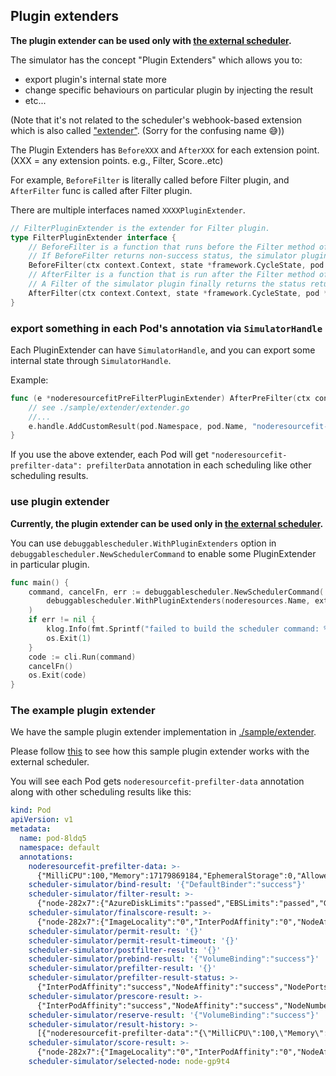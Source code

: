 ## Plugin extenders

**The plugin extender can be used only with [the external scheduler](./external-scheduler.md).**

The simulator has the concept "Plugin Extenders" which allows you to:
- export plugin's internal state more
- change specific behaviours on particular plugin by injecting the result
- etc...

(Note that it's not related to the scheduler's webhook-based extension which is also called ["extender"](./extender.md). 
(Sorry for the confusing name 😅))

The Plugin Extenders has `BeforeXXX` and `AfterXXX` for each extension point. (XXX = any extension points. e.g., Filter, Score..etc)

For example, `BeforeFilter` is literally called before Filter plugin,
and `AfterFilter` func is called after Filter plugin.

There are multiple interfaces named `XXXXPluginExtender`.

```go
// FilterPluginExtender is the extender for Filter plugin.
type FilterPluginExtender interface {
	// BeforeFilter is a function that runs before the Filter method of the original plugin.
	// If BeforeFilter returns non-success status, the simulator plugin doesn't run the Filter method of the original plugin and return that status.
	BeforeFilter(ctx context.Context, state *framework.CycleState, pod *v1.Pod, nodeInfo *framework.NodeInfo) *framework.Status
	// AfterFilter is a function that is run after the Filter method of the original plugin.
	// A Filter of the simulator plugin finally returns the status returned from AfterFilter.
	AfterFilter(ctx context.Context, state *framework.CycleState, pod *v1.Pod, nodeInfo *framework.NodeInfo, filterResult *framework.Status) *framework.Status
}
```

### export something in each Pod's annotation via `SimulatorHandle`

Each PluginExtender can have `SimulatorHandle`, and you can export some internal state through `SimulatorHandle`.

Example:

```go
func (e *noderesourcefitPreFilterPluginExtender) AfterPreFilter(ctx context.Context, state *framework.CycleState, pod *v1.Pod, preFilterResult *framework.PreFilterResult, preFilterStatus *framework.Status) (*framework.PreFilterResult, *framework.Status) {
	// see ./sample/extender/extender.go
	//...
    e.handle.AddCustomResult(pod.Namespace, pod.Name, "noderesourcefit-prefilter-data", prefilterData)
}
```

If you use the above extender, 
each Pod will get `"noderesourcefit-prefilter-data": prefilterData` annotation in each scheduling like other scheduling results.

### use plugin extender

**Currently, the plugin extender can be used only in [the external scheduler](./external-scheduler.md).**

You can use `debuggablescheduler.WithPluginExtenders` option in `debuggablescheduler.NewSchedulerCommand`
to enable some PluginExtender in particular plugin.

```go
func main() {
	command, cancelFn, err := debuggablescheduler.NewSchedulerCommand(
        debuggablescheduler.WithPluginExtenders(noderesources.Name, extender.New),
    )
    if err != nil {
        klog.Info(fmt.Sprintf("failed to build the scheduler command: %+v", err))
        os.Exit(1)
    }
    code := cli.Run(command)
    cancelFn()
    os.Exit(code)
}
```

### The example plugin extender 

We have the sample plugin extender implementation in [./sample/extender](./sample/plugin-extender).

Please follow [this](./external-scheduler.md#the-example-external-scheduler) 
to see how this sample plugin extender works with the external scheduler.

You will see each Pod gets `noderesourcefit-prefilter-data` annotation along with other scheduling results like this:

```yaml
kind: Pod
apiVersion: v1
metadata:
  name: pod-8ldq5
  namespace: default
  annotations:
    noderesourcefit-prefilter-data: >-
      {"MilliCPU":100,"Memory":17179869184,"EphemeralStorage":0,"AllowedPodNumber":0,"ScalarResources":null}
    scheduler-simulator/bind-result: '{"DefaultBinder":"success"}'
    scheduler-simulator/filter-result: >-
      {"node-282x7":{"AzureDiskLimits":"passed","EBSLimits":"passed","GCEPDLimits":"passed","InterPodAffinity":"passed","NodeAffinity":"passed","NodeName":"passed","NodePorts":"passed","NodeResourcesFit":"passed","NodeUnschedulable":"passed","NodeVolumeLimits":"passed","PodTopologySpread":"passed","TaintToleration":"passed","VolumeBinding":"passed","VolumeRestrictions":"passed","VolumeZone":"passed"},"node-gp9t4":{"AzureDiskLimits":"passed","EBSLimits":"passed","GCEPDLimits":"passed","InterPodAffinity":"passed","NodeAffinity":"passed","NodeName":"passed","NodePorts":"passed","NodeResourcesFit":"passed","NodeUnschedulable":"passed","NodeVolumeLimits":"passed","PodTopologySpread":"passed","TaintToleration":"passed","VolumeBinding":"passed","VolumeRestrictions":"passed","VolumeZone":"passed"}}
    scheduler-simulator/finalscore-result: >-
      {"node-282x7":{"ImageLocality":"0","InterPodAffinity":"0","NodeAffinity":"0","NodeNumber":"0","NodeResourcesBalancedAllocation":"52","NodeResourcesFit":"47","PodTopologySpread":"200","TaintToleration":"300","VolumeBinding":"0"},"node-gp9t4":{"ImageLocality":"0","InterPodAffinity":"0","NodeAffinity":"0","NodeNumber":"0","NodeResourcesBalancedAllocation":"76","NodeResourcesFit":"73","PodTopologySpread":"200","TaintToleration":"300","VolumeBinding":"0"}}
    scheduler-simulator/permit-result: '{}'
    scheduler-simulator/permit-result-timeout: '{}'
    scheduler-simulator/postfilter-result: '{}'
    scheduler-simulator/prebind-result: '{"VolumeBinding":"success"}'
    scheduler-simulator/prefilter-result: '{}'
    scheduler-simulator/prefilter-result-status: >-
      {"InterPodAffinity":"success","NodeAffinity":"success","NodePorts":"success","NodeResourcesFit":"success","PodTopologySpread":"success","VolumeBinding":"success","VolumeRestrictions":"success"}
    scheduler-simulator/prescore-result: >-
      {"InterPodAffinity":"success","NodeAffinity":"success","NodeNumber":"success","PodTopologySpread":"success","TaintToleration":"success"}
    scheduler-simulator/reserve-result: '{"VolumeBinding":"success"}'
    scheduler-simulator/result-history: >-
      [{"noderesourcefit-prefilter-data":"{\"MilliCPU\":100,\"Memory\":17179869184,\"EphemeralStorage\":0,\"AllowedPodNumber\":0,\"ScalarResources\":null}","scheduler-simulator/bind-result":"{\"DefaultBinder\":\"success\"}","scheduler-simulator/filter-result":"{\"node-282x7\":{\"AzureDiskLimits\":\"passed\",\"EBSLimits\":\"passed\",\"GCEPDLimits\":\"passed\",\"InterPodAffinity\":\"passed\",\"NodeAffinity\":\"passed\",\"NodeName\":\"passed\",\"NodePorts\":\"passed\",\"NodeResourcesFit\":\"passed\",\"NodeUnschedulable\":\"passed\",\"NodeVolumeLimits\":\"passed\",\"PodTopologySpread\":\"passed\",\"TaintToleration\":\"passed\",\"VolumeBinding\":\"passed\",\"VolumeRestrictions\":\"passed\",\"VolumeZone\":\"passed\"},\"node-gp9t4\":{\"AzureDiskLimits\":\"passed\",\"EBSLimits\":\"passed\",\"GCEPDLimits\":\"passed\",\"InterPodAffinity\":\"passed\",\"NodeAffinity\":\"passed\",\"NodeName\":\"passed\",\"NodePorts\":\"passed\",\"NodeResourcesFit\":\"passed\",\"NodeUnschedulable\":\"passed\",\"NodeVolumeLimits\":\"passed\",\"PodTopologySpread\":\"passed\",\"TaintToleration\":\"passed\",\"VolumeBinding\":\"passed\",\"VolumeRestrictions\":\"passed\",\"VolumeZone\":\"passed\"}}","scheduler-simulator/finalscore-result":"{\"node-282x7\":{\"ImageLocality\":\"0\",\"InterPodAffinity\":\"0\",\"NodeAffinity\":\"0\",\"NodeNumber\":\"0\",\"NodeResourcesBalancedAllocation\":\"52\",\"NodeResourcesFit\":\"47\",\"PodTopologySpread\":\"200\",\"TaintToleration\":\"300\",\"VolumeBinding\":\"0\"},\"node-gp9t4\":{\"ImageLocality\":\"0\",\"InterPodAffinity\":\"0\",\"NodeAffinity\":\"0\",\"NodeNumber\":\"0\",\"NodeResourcesBalancedAllocation\":\"76\",\"NodeResourcesFit\":\"73\",\"PodTopologySpread\":\"200\",\"TaintToleration\":\"300\",\"VolumeBinding\":\"0\"}}","scheduler-simulator/permit-result":"{}","scheduler-simulator/permit-result-timeout":"{}","scheduler-simulator/postfilter-result":"{}","scheduler-simulator/prebind-result":"{\"VolumeBinding\":\"success\"}","scheduler-simulator/prefilter-result":"{}","scheduler-simulator/prefilter-result-status":"{\"InterPodAffinity\":\"success\",\"NodeAffinity\":\"success\",\"NodePorts\":\"success\",\"NodeResourcesFit\":\"success\",\"PodTopologySpread\":\"success\",\"VolumeBinding\":\"success\",\"VolumeRestrictions\":\"success\"}","scheduler-simulator/prescore-result":"{\"InterPodAffinity\":\"success\",\"NodeAffinity\":\"success\",\"NodeNumber\":\"success\",\"PodTopologySpread\":\"success\",\"TaintToleration\":\"success\"}","scheduler-simulator/reserve-result":"{\"VolumeBinding\":\"success\"}","scheduler-simulator/score-result":"{\"node-282x7\":{\"ImageLocality\":\"0\",\"InterPodAffinity\":\"0\",\"NodeAffinity\":\"0\",\"NodeNumber\":\"0\",\"NodeResourcesBalancedAllocation\":\"52\",\"NodeResourcesFit\":\"47\",\"PodTopologySpread\":\"0\",\"TaintToleration\":\"0\",\"VolumeBinding\":\"0\"},\"node-gp9t4\":{\"ImageLocality\":\"0\",\"InterPodAffinity\":\"0\",\"NodeAffinity\":\"0\",\"NodeNumber\":\"0\",\"NodeResourcesBalancedAllocation\":\"76\",\"NodeResourcesFit\":\"73\",\"PodTopologySpread\":\"0\",\"TaintToleration\":\"0\",\"VolumeBinding\":\"0\"}}","scheduler-simulator/selected-node":"node-gp9t4"}]
    scheduler-simulator/score-result: >-
      {"node-282x7":{"ImageLocality":"0","InterPodAffinity":"0","NodeAffinity":"0","NodeNumber":"0","NodeResourcesBalancedAllocation":"52","NodeResourcesFit":"47","PodTopologySpread":"0","TaintToleration":"0","VolumeBinding":"0"},"node-gp9t4":{"ImageLocality":"0","InterPodAffinity":"0","NodeAffinity":"0","NodeNumber":"0","NodeResourcesBalancedAllocation":"76","NodeResourcesFit":"73","PodTopologySpread":"0","TaintToleration":"0","VolumeBinding":"0"}}
    scheduler-simulator/selected-node: node-gp9t4
```
